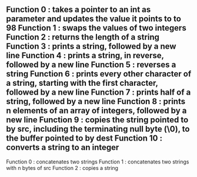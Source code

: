 Function 0 : takes a pointer to an int as parameter and updates the value it points to to 98
Function 1 : swaps the values of two integers
Function 2 : returns the length of a string
Function 3 : prints a string, followed by a new line
Function 4 : prints a string, in reverse, followed by a new line
Function 5 : reverses a string
Function 6 : prints every other character of a string, starting with the first character, followed by a new line
Function 7 : prints half of a string, followed by a new line
Function 8 : prints n elements of an array of integers, followed by a new line
Function 9 : copies the string pointed to by src, including the terminating null byte (\0), to the buffer pointed to by dest
Function 10 : converts a string to an integer
----------------------
Function 0 : concatenates two strings
Function 1 : concatenates two strings with n bytes of src
Function 2 : copies a string